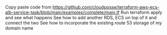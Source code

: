 Copy paste code from https://github.com/cloudposse/terraform-aws-ecs-alb-service-task/blob/main/examples/complete/main.tf
Run terraform apply and see what happens
See how to add another RDS, ECS on top of it and connect the two
See how to incorporate the existing route 53 storage of my domain name
